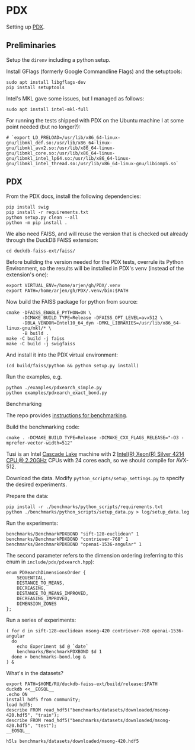 # PDX

Setting up [PDX](https://github.com/cwida/PDX).

## Preliminaries

Setup the `direnv` including a python setup.

Install GFlags (formerly Google Commandline Flags) and the setuptools:

    sudo apt install libgflags-dev
    pip install setuptools

Intel's MKL gave some issues, but I managed as follows:

    sudo apt install intel-mkl-full

For running the tests shipped with PDX on the Ubuntu machine I at some point needed (but no longer?):

    # `export LD_PRELOAD=/usr/lib/x86_64-linux-gnu/libmkl_def.so:/usr/lib/x86_64-linux-gnu/libmkl_avx2.so:/usr/lib/x86_64-linux-gnu/libmkl_core.so:/usr/lib/x86_64-linux-gnu/libmkl_intel_lp64.so:/usr/lib/x86_64-linux-gnu/libmkl_intel_thread.so:/usr/lib/x86_64-linux-gnu/libiomp5.so`

## PDX

From the PDX docs, install the following dependencies:

    pip install swig
    pip install -r requirements.txt
    python setup.py clean --all
    python -m pip install .

We also need FAISS, and will reuse the version that is checked out already
through the DuckDB FAISS extension:

    cd duckdb-faiss-ext/faiss/

Before building the version needed for the PDX tests, overrule its Python Environment,
so the results will be installed in PDX's venv (instead of the extension's one):

    export VIRTUAL_ENV=/home/arjen/gh/PDX/.venv
    export PATH=/home/arjen/gh/PDX/.venv/bin:$PATH

Now build the FAISS package for python from source:

    cmake -DFAISS_ENABLE_PYTHON=ON \
          -DCMAKE_BUILD_TYPE=Release -DFAISS_OPT_LEVEL=avx512 \
          -DBLA_VENDOR=Intel10_64_dyn -DMKL_LIBRARIES=/usr/lib/x86_64-linux-gnu/mkl/* \
          -B build .
    make -C build -j faiss
    make -C build -j swigfaiss

And install it into the PDX virtual environment:

    (cd build/faiss/python && python setup.py install)

Run the examples, e.g.

    python ./examples/pdxearch_simple.py
    python examples/pdxearch_exact_bond.py 

Benchmarking

The repo provides [instructions for benchmarking](BENCHMARKING.md).

Build the benchmarking code:

    cmake . -DCMAKE_BUILD_TYPE=Release -DCMAKE_CXX_FLAGS_RELEASE="-O3 -mprefer-vector-width=512" 

Tusi is an Intel [Cascade Lake](https://www.intel.com/content/www/us/en/products/platforms/details/cascade-lake.html)
machine with 2 [Intel(R) Xeon(R) Silver 4214 CPU @ 2.20GHz](https://openbenchmarking.org/s/2+x+Intel+Xeon+Silver+4214) 
CPUs with 24 cores each, so we should compile for AVX-512.

Download the data.
Modify `python_scripts/setup_settings.py` to specify the desired experiments.

Prepare the data:

    pip install -r ./benchmarks/python_scripts/requirements.txt
    python ./benchmarks/python_scripts/setup_data.py > log/setup_data.log

Run the experiments:

    benchmarks/BenchmarkPDXBOND "sift-128-euclidean" 1
    benchmarks/BenchmarkPDXBOND "contriever-768" 1
    benchmarks/BenchmarkPDXBOND "openai-1536-angular" 1

The second parameter refers to the dimension ordering 
(referring to this enum in `include/pdx/pdxearch.hpp`):

```
enum PDXearchDimensionsOrder {
    SEQUENTIAL,
    DISTANCE_TO_MEANS,
    DECREASING,
    DISTANCE_TO_MEANS_IMPROVED,
    DECREASING_IMPROVED,
    DIMENSION_ZONES
};
```

Run a series of experiments:

    ( for d in sift-128-euclidean msong-420 contriever-768 openai-1536-angular
      do 
        echo Experiment $d @ `date` 
        benchmarks/BenchmarkPDXBOND $d 1 
      done > benchmarks-bond.log & 
    ) &

What's in the datasets?

```
export PATH=$HOME/RU/duckdb-faiss-ext/build/release:$PATH
duckdb <<__EOSQL__
.echo ON
install hdf5 from community;
load hdf5;
describe FROM read_hdf5("benchmarks/datasets/downloaded/msong-420.hdf5", "train");
describe FROM read_hdf5("benchmarks/datasets/downloaded/msong-420.hdf5", "test");
__EOSQL__
```

    h5ls benchmarks/datasets/downloaded/msong-420.hdf5 
